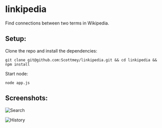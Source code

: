 # linkipedia
Find connections between two terms in Wikipedia.


## Setup:

Clone the repo and install the dependencies:
```
git clone git@github.com:Scottmey/linkipedia.git && cd linkipedia && npm install
```

Start node:
```
node app.js
```

## Screenshots:
![Search](https://cloud.githubusercontent.com/assets/969752/12594675/3c9e5ade-c445-11e5-8d64-cea9655277c2.jpg)


![History](https://cloud.githubusercontent.com/assets/969752/12594678/40b530ca-c445-11e5-93ba-a0a61b63c48c.jpg)
